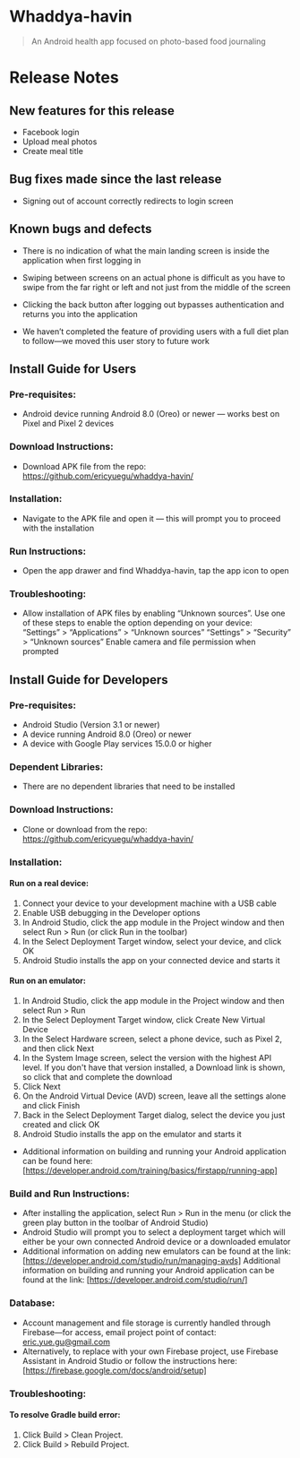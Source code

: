 # Whaddya-havin 
> An Android health app focused on photo-based food journaling
# Release Notes
## New features for this release
* Facebook login
* Upload meal photos
* Create meal title

## Bug fixes made since the last release
* Signing out of account correctly redirects to login screen

## Known bugs and defects
* There is no indication of what the main landing screen is inside the application when first logging in

* Swiping between screens on an actual phone is difficult as you have to swipe from the far right or left and not just from the middle of the screen

* Clicking the back button after logging out bypasses authentication and returns you into the application

* We haven’t completed the feature of providing users with a full diet plan to follow—we moved this user story to future work

## Install Guide for Users
### Pre-requisites:	
* Android device running Android 8.0 (Oreo) or newer — works best on Pixel and Pixel 2 devices

### Download Instructions:
* Download APK file from the repo: https://github.com/ericyuegu/whaddya-havin/

### Installation:
* Navigate to the APK file and open it — this will prompt you to proceed with the installation

### Run Instructions:
* Open the app drawer and find Whaddya-havin, tap the app icon to open

### Troubleshooting: 
* Allow installation of APK files by enabling “Unknown sources”. Use one of these steps to enable the option depending on your device: 
“Settings” > “Applications” > “Unknown sources”
“Settings” > “Security” > “Unknown sources”
Enable camera and file permission when prompted

## Install Guide for Developers
### Pre-requisites:
* Android Studio (Version 3.1 or newer)
* A device running Android 8.0 (Oreo) or newer
* A device with Google Play services 15.0.0 or higher

### Dependent Libraries:
* There are no dependent libraries that need to be installed

### Download Instructions:
* Clone or download from the repo: https://github.com/ericyuegu/whaddya-havin/

### Installation:
#### Run on a real device:
1. Connect your device to your development machine with a USB cable
2. Enable USB debugging in the Developer options
3. In Android Studio, click the app module in the Project window and then select Run > Run (or click Run  in the toolbar)
4. In the Select Deployment Target window, select your device, and click OK
5. Android Studio installs the app on your connected device and starts it
#### Run on an emulator:
1. In Android Studio, click the app module in the Project window and then select Run > Run
2. In the Select Deployment Target window, click Create New Virtual Device
3. In the Select Hardware screen, select a phone device, such as Pixel 2, and then click Next
4. In the System Image screen, select the version with the highest API level. If you don't have that version installed, a Download link is shown, so click that and complete the download
5. Click Next
6. On the Android Virtual Device (AVD) screen, leave all the settings alone and click Finish
7. Back in the Select Deployment Target dialog, select the device you just created and click OK
8. Android Studio installs the app on the emulator and starts it
* Additional information on building and running your Android application can be found here: [https://developer.android.com/training/basics/firstapp/running-app]

### Build and Run Instructions:
* After installing the application, select Run > Run in the menu (or click the green play button in the toolbar of Android Studio)
* Android Studio will prompt you to select a deployment target which will either be your own connected Android device or a downloaded emulator 
* Additional information on adding new emulators can be found at the link: [https://developer.android.com/studio/run/managing-avds]
Additional information on building and running your Android application can be found at the link: [https://developer.android.com/studio/run/]

### Database:
* Account management and file storage is currently handled through Firebase—for access, email project point of contact: eric.yue.gu@gmail.com
* Alternatively, to replace with your own Firebase project, use Firebase Assistant in Android Studio or follow the instructions here: [https://firebase.google.com/docs/android/setup]

### Troubleshooting:
#### To resolve Gradle build error:
1.  Click Build > Clean Project.
2. Click Build > Rebuild Project.

